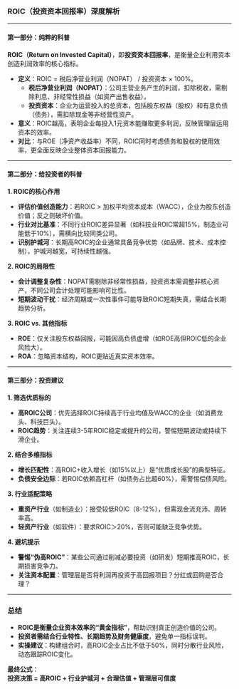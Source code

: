 ### **ROIC（投资资本回报率）深度解析**

---

#### **第一部分：纯粹的科普**
**ROIC（Return on Invested Capital）**，即**投资资本回报率**，是衡量企业利用资本创造利润效率的核心指标。  
- **定义**：ROIC = 税后净营业利润（NOPAT） / 投资资本 × 100%。  
  - **税后净营业利润（NOPAT）**：公司主营业务产生的利润，扣除税收，需剔除利息、非经常性损益（如资产出售收益）。  
  - **投资资本**：企业为运营投入的总资本，包括股东权益（股权）和有息负债（债务），需扣除现金等非经营性资产。  
- **意义**：ROIC越高，表明企业每投入1元资本能赚取更多利润，反映管理层运用资本的效率。  
- **对比**：与ROE（净资产收益率）不同，ROIC同时考虑债务和股权的使用效率，更全面反映企业整体资本回报能力。

---

#### **第二部分：给投资者的科普**
**1. ROIC的核心作用**  
- **评估价值创造能力**：若ROIC > 加权平均资本成本（WACC），企业为股东创造价值；反之则破坏价值。  
- **行业对比基准**：不同行业ROIC差异显著（如科技业ROIC常超15%，制造业可能低于10%），需横向比较同类公司。  
- **识别护城河**：长期高ROIC的企业通常具备竞争优势（如品牌、技术、成本控制），护城河越宽，可持续性越强。  

**2. ROIC的局限性**  
- **会计调整复杂性**：NOPAT需剔除非经常性损益，投资资本需调整非核心资产，不同公司会计处理可能影响可比性。  
- **短期波动干扰**：经济周期或一次性事件可能导致ROIC短期失真，需结合长期趋势分析。  

**3. ROIC vs. 其他指标**  
- **ROE**：仅关注股东权益回报，可能因高负债虚增（如ROE高但ROIC低的企业风险大）。  
- **ROA**：忽略资本结构，ROIC更贴近真实资本效率。  

---

#### **第三部分：投资建议**
**1. 筛选优质标的**  
- **高ROIC公司**：优先选择ROIC持续高于行业均值及WACC的企业（如消费龙头、科技巨头）。  
- **ROIC趋势**：关注连续3-5年ROIC稳定或提升的公司，警惕短期波动或持续下滑企业。  

**2. 结合多维指标**  
- **增长匹配性**：高ROIC+收入增长（如15%以上）是“优质成长股”的典型特征。  
- **负债安全边际**：若ROIC依赖高杠杆（如债务占比超60%），需警惕偿债风险。  

**3. 行业适配策略**  
- **重资产行业**（如制造业）：接受较低ROIC（8-12%），但需现金流充沛、周转率高。  
- **轻资产行业**（如软件）：要求ROIC＞20%，否则可能缺乏竞争优势。  

**4. 避坑提示**  
- **警惕“伪高ROIC”**：某些公司通过削减必要投资（如研发）短期推高ROIC，长期损害竞争力。  
- **关注资本配置**：管理层是否将利润再投资于高回报项目？分红或回购是否合理？  

---

### **总结**  
- **ROIC是衡量企业资本效率的“黄金指标”**，帮助识别真正创造价值的公司。  
- **投资者需结合行业特性、长期趋势及财务健康度**，避免单一指标误判。  
- **实操建议**：构建组合时，高ROIC企业占比不低于50%，同时分散行业风险，动态跟踪ROIC变化。  

**最终公式**：  
**投资决策 = 高ROIC + 行业护城河 + 合理估值 + 管理层可信度**